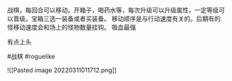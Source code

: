 战棋，每回合可以移动，开箱子，喝药水等，每次升级可以升级属性，一定等级可以晋级。宝箱三选一装备或者买装备。
移动顺序是与行动速度有关的。后期有的怪移动速度会和场上的怪物数量挂钩。
吸血最强

有点上头

#战棋 #roguelike 

![[Pasted image 20220311011712.png]]